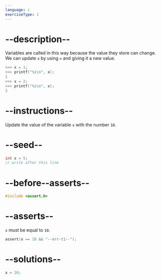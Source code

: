 ```yaml
---
language: c
exerciseType: 1
---
```


# --description--

Variables are called in this way because the value they store can change.
We can update `x` by using `=` and giving it a new value.
```c
>>> x = 1;
>>> printf("%i\n", x);
1
>>> x = 2;
>>> printf("%i\n", x);
2
```

# --instructions--

Update the value of the variable `x` with the number `10`.

# --seed--

```c
int x = 5;
// write after this line
```

# --before--asserts--

```c
#include <assert.h>
```

# --asserts--

`x` must be equal to `10`.

```c
assert(x == 10 && "--err-t1--");
```

# --solutions--

```c
x = 10;
```
